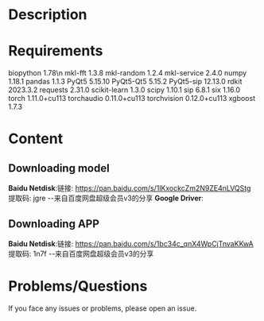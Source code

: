 # Description
# Requirements
biopython                 1.78\n
mkl-fft                   1.3.8
mkl-random                1.2.4
mkl-service               2.4.0
numpy                     1.18.1
pandas                    1.1.3
PyQt5                     5.15.10
PyQt5-Qt5                 5.15.2
PyQt5-sip                 12.13.0
rdkit                     2023.3.2
requests                  2.31.0
scikit-learn              1.3.0
scipy                     1.10.1
sip                       6.8.1
six                       1.16.0
torch                     1.11.0+cu113
torchaudio                0.11.0+cu113
torchvision               0.12.0+cu113
xgboost                   1.7.3  
# Content
## Downloading model
**Baidu Netdisk**:链接: https://pan.baidu.com/s/1lKxockcZm2N9ZE4nLVQStg 提取码: jgre 
--来自百度网盘超级会员v3的分享
**Google Driver**:
## Downloading APP
**Baidu Netdisk**:链接: https://pan.baidu.com/s/1bc34c_qnX4WpCjTnvaKKwA 提取码: 1n7f 
--来自百度网盘超级会员v3的分享
# Problems/Questions
If you face any issues or problems, please open an issue.
